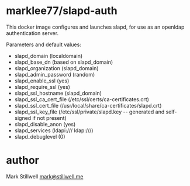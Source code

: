 marklee77/slapd-auth
====================

This docker image configures and launches slapd, for use as an openldap authentication server.

Parameters and default values:

- slapd_domain (localdomain)
- slapd_base_dn (based on slapd_domain)
- slapd_organization (slapd_domain)
- slapd_admin_password (random)
- slapd_enable_ssl (yes)
- slapd_require_ssl (yes)
- slapd_ssl_hostname (slapd_domain)
- slapd_ssl_ca_cert_file (/etc/ssl/certs/ca-certificates.crt)
- slapd_ssl_cert_file (/usr/local/share/ca-certificates/slapd.crt)
- slapd_ssl_key_file (/etc/ssl/private/slapd.key -- generated and self-signed if not present)
- slapd_disable_anon (yes)
- slapd_services (ldapi:/// ldap:///)
- slapd_debuglevel (0)

author
======

Mark Stillwell <mark@stillwell.me>
